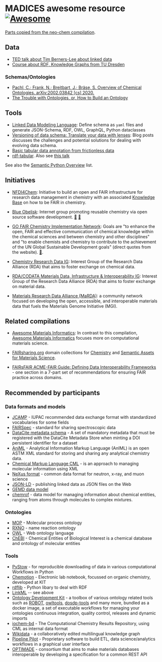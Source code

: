 # MADICES awesome resource [![Awesome](https://cdn.rawgit.com/sindresorhus/awesome/d7305f38d29fed78fa85652e3a63e154dd8e8829/media/badge.svg)](https://github.com/sindresorhus/awesome)

[Parts copied from the neo-chem compilation](https://github.com/neo-chem/awesome-chemical-data).

## Data

- [TED talk about Tim Berners-Lee about linked data](https://www.youtube.com/watch?v=OM6XIICm_qo)
- [Course about RDF, Knowledge Graphs from TU Dresden](https://www.youtube.com/channel/UCCvDWNsR8YlQrB1tSj9Xqsw)


### Schemas/Ontologies

- [Pachl, C.; Frank, N.; Breitbart, J.; Bräse, S. Overview of Chemical Ontologies. arXiv:2002.03842 [cs] 2020.](https://arxiv.org/pdf/2002.03842.pdf)
- [The Trouble with Ontologies, or, How to Build an Ontology](https://cthoyt.com/2020/05/12/building-an-ontology.html)

## Tools

- [Linked Data Modeling Language](https://linkml.io/): Define schema as `yaml` files and generate JSON-Schema, RDF, OWL, GraphQL, Python dataclasses
- [Versioning of data schema: Translate your data with lenses](https://www.inkandswitch.com/cambria/): Blog posts discusses the challenges and potential solutions for dealing with evolving data schema. 
- [Basic tabular data annotation from frictionless data](https://specs.frictionlessdata.io/table-schema/#name)
- [rdf-tabular](https://github.com/ruby-rdf/rdf-tabular). Also see [this talk](https://www.youtube.com/watch?v=qIXcnSCOyZs)

See also the [Semantic Python Overview](https://github.com/pysemtec/semantic-python-overview) list.

## Initiatives 

- [NFDI4Chem](https://www.nfdi4chem.de/): Initiative to build an open and FAIR infrastructure for research data management in chemistry with an associated [Knowledge Base](https://knowledgebase.nfdi4chem.de) on how to be FAIR in chemistry.

- [Blue Obelisk](https://blueobelisk.github.io/): Internet group promoting reusable chemistry via open source software development. [📄](https://pubs.acs.org/doi/10.1021/ci050400b) [📄](https://jcheminf.biomedcentral.com/articles/10.1186/1758-2946-3-37)

- [GO FAIR Chemistry Implementation Network](https://www.go-fair.org/implementation-networks/overview/chemistryin/): Goals are "to enhance the open, FAIR and effective communication of chemical knowledge within the chemical sciences and between chemistry and other disciplines" and "to enable chemists and chemistry to contribute to the achievement of the UN Global Sustainable Development goals" (direct quotes from the website). [📄](https://www.mitpressjournals.org/doi/full/10.1162/dint_a_00035).

- [Chemistry Research Data IG](https://www.rd-alliance.org/groups/chemistry-research-data-interest-group.html): Interest Group of the Research Data Alliance (RDA) that aims to foster exchange on chemical data.

- [RDA/CODATA Materials Data, Infrastructure & Interoperability IG](https://www.rd-alliance.org/groups/rdacodata-materials-data-infrastructure-interoperability-ig.html): Interest Group of the Research Data Alliance (RDA) that aims to foster exchange on material data.

- [Materials Research Data Alliance (MaRDA)](https://www.marda-alliance.org/): a community network focused on developing the open, accessible, and interoperable materials data that fuels the Materials Genome Initiative (MGI).


## Related compilations

- [Awesome Materials Informatics](https://github.com/tilde-lab/awesome-materials-informatics): In contrast to this compilation, [Awesome Materials Informatics](https://github.com/tilde-lab/awesome-materials-informatics) focuses more on computational materials science.

- [FAIRsharing.org](https://fairsharing.org) domain collections for [Chemistry](https://fairsharing.org/collection/Chemistry) and [Semantic Assets for Materials Science](https://fairsharing.org/collection/SemanticAssetsMatSci).

- [FAIRsFAIR ACME-FAIR Guide: Defining Data Interoperability Frameworks](https://zenodo.org/record/5775552) - one section in a 7-part set of recommendations for ensuring FAIR practice across domains.

## Recommended by participants 

### Data formats and models 
- [JCAMP](jcamp-dx.org) - IUPAC recommended data exchange format with standardized vocabularies for some fields
- [FAIRSpec](https://github.com/IUPAC/IUPAC-FAIRSpec) - standard for sharing spectroscopic data
- [DataCite metadata schema](https://datacite.org/) - A set of mandatory metadata that must be registered with the DataCite Metadata Store when minting a DOI persistent identifier for a dataset
- [AniML](https://www.animl.org/) - Analytical Information Markup Language (AnIML) is an open ASTM XML standard for storing and sharing any analytical chemistry data.
- [Chemical Markup Language CML](https://www.xml-cml.org/) - is an approach to managing molecular information using XML
- [NeXus format](https://www.nexusformat.org/) -  common data format for neutron, x-ray, and muon science
- [JSON-LD](https://search.brave.com/search?q=json-ld&source=desktop) - publishing linked data as JSON files on the Web
- [GEMD data model]()
- [chemrof](https://chemkg.github.io/chemrof/) - data model for managing information about chemical entities, ranging from atoms through molecules to complex mixtures.

### Ontologies

- [MOP](https://www.ebi.ac.uk/ols/ontologies/mop) - Molecular process ontology
- [RXNO](https://www.ebi.ac.uk/ols/ontologies/rxno) - name reaction ontology
- [OWL](https://www.w3.org/OWL/) - Web ontology language
- [ChEBI](https://www.ebi.ac.uk/chebi/) - Chemical Entities of Biological Interest is a chemical database and ontology of molecular entities
  
### Tools
- [PyStow](https://github.com/cthoyt/pystow) - for reproducible downloading of data in various computational Workflows in Python
- [Chemotion](https://www.chemotion.net/chemotionsaurus/index.html) - Electronic lab notebook, focussed on organic chemistry, developed at KIT
- [rdflib](https://github.com/RDFLib/rdflib) - Python libary to deal with RDF
- [LinkML](https://linkml.io/) -- see above
- [Ontology Development Kit](https://github.com/INCATools/ontology-development-kit) - a toolbox of various ontology related tools such as [ROBOT](https://github.com/ontodev/robot), [owltools](https://github.com/owlcollab/owltools), [dosdp-tools](https://github.com/INCATools/dosdp-tools) and many more, bundled as a docker image, a set of executable workflows for managing your ontologies continuous integration, quality control, releases and dynamic imports
- [iochem-bd](https://www.iochem-bd.org/) - The Computational Chemistry Results Repository, using CML as internal data format 
- [Wikidata](https://www.wikidata.org/wiki/Wikidata:Main_Page) - a collaboratively edited multilingual knowledge graph 
- [Pipeline Pilot](https://www.3ds.com/products-services/biovia/products/data-science/pipeline-pilot/) - Proprietary software to build ETL, data science/analytics workflows in a graphical user interface
- [OPTIMADE](https://www.optimade.org/) - consortium that aims to make materials databases interoperable by developing a specification for a common REST API
